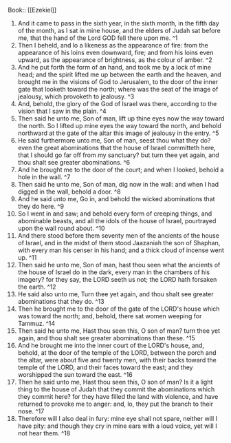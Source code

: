  Book:: [[Ezekiel]]
 1. And it came to pass in the sixth year, in the sixth month, in the fifth day of the month, as I sat in mine house, and the elders of Judah sat before me, that the hand of the Lord GOD fell there upon me. ^1
 2. Then I beheld, and lo a likeness as the appearance of fire: from the appearance of his loins even downward, fire; and from his loins even upward, as the appearance of brightness, as the colour of amber. ^2
 3. And he put forth the form of an hand, and took me by a lock of mine head; and the spirit lifted me up between the earth and the heaven, and brought me in the visions of God to Jerusalem, to the door of the inner gate that looketh toward the north; where was the seat of the image of jealousy, which provoketh to jealousy. ^3
 4. And, behold, the glory of the God of Israel was there, according to the vision that I saw in the plain. ^4
 5. Then said he unto me, Son of man, lift up thine eyes now the way toward the north. So I lifted up mine eyes the way toward the north, and behold northward at the gate of the altar this image of jealousy in the entry. ^5
 6. He said furthermore unto me, Son of man, seest thou what they do? even the great abominations that the house of Israel committeth here, that I should go far off from my sanctuary? but turn thee yet again, and thou shalt see greater abominations. ^6
 7. And he brought me to the door of the court; and when I looked, behold a hole in the wall. ^7
 8. Then said he unto me, Son of man, dig now in the wall: and when I had digged in the wall, behold a door. ^8
 9. And he said unto me, Go in, and behold the wicked abominations that they do here. ^9
 10. So I went in and saw; and behold every form of creeping things, and abominable beasts, and all the idols of the house of Israel, pourtrayed upon the wall round about. ^10
 11. And there stood before them seventy men of the ancients of the house of Israel, and in the midst of them stood Jaazaniah the son of Shaphan, with every man his censer in his hand; and a thick cloud of incense went up. ^11
 12. Then said he unto me, Son of man, hast thou seen what the ancients of the house of Israel do in the dark, every man in the chambers of his imagery? for they say, the LORD seeth us not; the LORD hath forsaken the earth. ^12
 13. He said also unto me, Turn thee yet again, and thou shalt see greater abominations that they do. ^13
 14. Then he brought me to the door of the gate of the LORD's house which was toward the north; and, behold, there sat women weeping for Tammuz. ^14
 15. Then said he unto me, Hast thou seen this, O son of man? turn thee yet again, and thou shalt see greater abominations than these. ^15
 16. And he brought me into the inner court of the LORD's house, and, behold, at the door of the temple of the LORD, between the porch and the altar, were about five and twenty men, with their backs toward the temple of the LORD, and their faces toward the east; and they worshipped the sun toward the east. ^16
 17. Then he said unto me, Hast thou seen this, O son of man? Is it a light thing to the house of Judah that they commit the abominations which they commit here? for they have filled the land with violence, and have returned to provoke me to anger: and, lo, they put the branch to their nose. ^17
 18. Therefore will I also deal in fury: mine eye shall not spare, neither will I have pity: and though they cry in mine ears with a loud voice, yet will I not hear them. ^18
